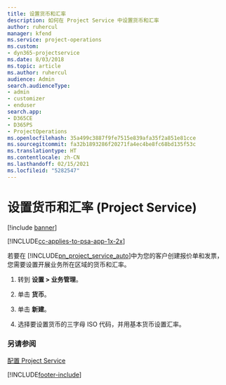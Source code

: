 ```yaml
---
title: 设置货币和汇率
description: 如何在 Project Service 中设置货币和汇率
author: ruhercul
manager: kfend
ms.service: project-operations
ms.custom:
- dyn365-projectservice
ms.date: 8/03/2018
ms.topic: article
ms.author: ruhercul
audience: Admin
search.audienceType:
- admin
- customizer
- enduser
search.app:
- D365CE
- D365PS
- ProjectOperations
ms.openlocfilehash: 35a499c3887f9fe7515e839afa35f2a851e81cce
ms.sourcegitcommit: fa32b1893286f20271fa4ec4be8fc68bd135f53c
ms.translationtype: HT
ms.contentlocale: zh-CN
ms.lasthandoff: 02/15/2021
ms.locfileid: "5282547"
---
```

# <a name="set-up-currencies-and-exchange-rates-project-service"></a>设置货币和汇率 (Project Service)

[!include [banner](../includes/psa-now-project-operations.md)]

[!INCLUDE[cc-applies-to-psa-app-1x-2x](../includes/cc-applies-to-psa-app-1x-2x.md)]

若要在 [!INCLUDE[pn_project_service_auto](../includes/pn-project-service-auto.md)]中为您的客户创建报价单和发票，您需要设置开展业务所在区域的货币和汇率。  
  
1.  转到 **设置 > 业务管理**。  
  
2.  单击 **货币**。  
  
3.  单击 **新建**。  
  
4.  选择要设置货币的三字母 ISO 代码，并用基本货币设置汇率。  
  
### <a name="see-also"></a>另请参阅  
 [配置 Project Service](../psa/configure.md)


[!INCLUDE[footer-include](../includes/footer-banner.md)]